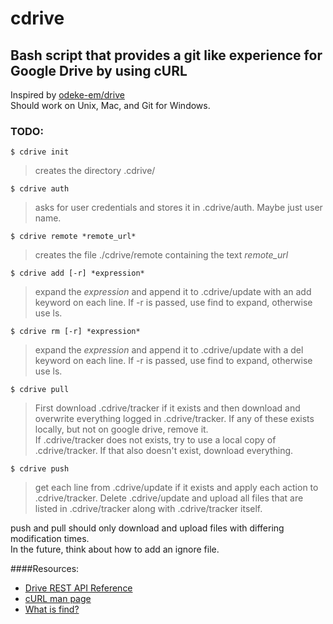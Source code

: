 # cdrive
Bash script that provides a git like experience for Google Drive by using cURL
--
Inspired by [odeke-em/drive](https://github.com/odeke-em/drive)  
Should work on Unix, Mac, and Git for Windows.  
### TODO:  

``` $ cdrive init ```
> creates the directory .cdrive/

``` $ cdrive auth ```
> asks for user credentials and stores it in .cdrive/auth. Maybe just user name.

``` $ cdrive remote *remote_url* ```
> creates the file ./cdrive/remote containing the text *remote_url*

``` $ cdrive add [-r] *expression* ```
> expand the *expression* and append it to .cdrive/update with an add keyword on each line. If -r is passed, use find to expand, otherwise use ls.

``` $ cdrive rm [-r] *expression* ```
> expand the *expression* and append it to .cdrive/update with a del keyword on each line. If -r is passed, use find to expand, otherwise use ls.

``` $ cdrive pull ```
> First download .cdrive/tracker if it exists and then download and overwrite everything logged in .cdrive/tracker. If any of these exists locally, but not on google drive, remove it.  
>If .cdrive/tracker does not exists, try to use a local copy of .cdrive/tracker. If that also doesn't exist, download everything.

``` $ cdrive push ```
> get each line from .cdrive/update if it exists and apply each action to .cdrive/tracker. Delete .cdrive/update and upload all files that are listed in .cdrive/tracker along with .cdrive/tracker itself.

push and pull should only download and upload files with differing modification times.  
In the future, think about how to add an ignore file.

####Resources:  
* [Drive REST API Reference](https://developers.google.com/drive/v3/reference/)
* [cURL man page](http://curl.haxx.se/docs/manpage.html)
* [What is find?](https://kb.iu.edu/d/admm)
